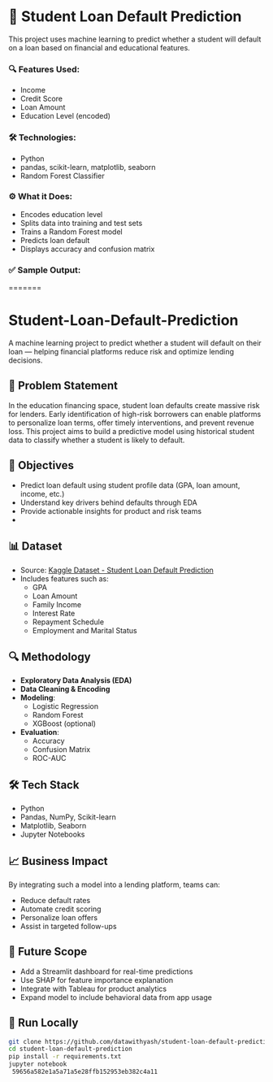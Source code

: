 
# 🎯 Student Loan Default Prediction

This project uses machine learning to predict whether a student will default on a loan based on financial and educational features.

### 🔍 Features Used:
- Income
- Credit Score
- Loan Amount
- Education Level (encoded)

### 🛠️ Technologies:
- Python
- pandas, scikit-learn, matplotlib, seaborn
- Random Forest Classifier

### ⚙️ What it Does:
- Encodes education level
- Splits data into training and test sets
- Trains a Random Forest model
- Predicts loan default
- Displays accuracy and confusion matrix

### ✅ Sample Output:
=======
# Student-Loan-Default-Prediction
A machine learning project to predict whether a student will default on their loan — helping financial platforms reduce risk and optimize lending decisions.

## 💼 Problem Statement
In the education financing space, student loan defaults create massive risk for lenders. Early identification of high-risk borrowers can enable platforms to personalize loan terms, offer timely interventions, and prevent revenue loss.
This project aims to build a predictive model using historical student data to classify whether a student is likely to default.

## 🧠 Objectives
- Predict loan default using student profile data (GPA, loan amount, income, etc.)
- Understand key drivers behind defaults through EDA
- Provide actionable insights for product and risk teams
- 
## 📊 Dataset
- Source: [Kaggle Dataset - Student Loan Default Prediction](https://www.kaggle.com/datasets/itssuru/student-loan-default-prediction)
- Includes features such as:
  - GPA
  - Loan Amount
  - Family Income
  - Interest Rate
  - Repayment Schedule
  - Employment and Marital Status

## 🔍 Methodology
- **Exploratory Data Analysis (EDA)**
- **Data Cleaning & Encoding**
- **Modeling**:
  - Logistic Regression
  - Random Forest
  - XGBoost (optional)
- **Evaluation**:
  - Accuracy
  - Confusion Matrix
  - ROC-AUC

## 🛠 Tech Stack
- Python
- Pandas, NumPy, Scikit-learn
- Matplotlib, Seaborn
- Jupyter Notebooks

## 📈 Business Impact
By integrating such a model into a lending platform, teams can:
- Reduce default rates
- Automate credit scoring
- Personalize loan offers
- Assist in targeted follow-ups

## 🔮 Future Scope
- Add a Streamlit dashboard for real-time predictions
- Use SHAP for feature importance explanation
- Integrate with Tableau for product analytics
- Expand model to include behavioral data from app usage

## 🚀 Run Locally

```bash
git clone https://github.com/datawithyash/student-loan-default-prediction.git
cd student-loan-default-prediction
pip install -r requirements.txt
jupyter notebook
 59656a582e1a5a71a5e28ffb152953eb382c4a11
